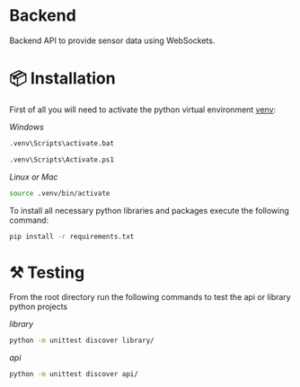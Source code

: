 # Backend
Backend API to provide sensor data using WebSockets.

# 📦 Installation

First of all you will need to activate the python virtual environment [venv](https://docs.python.org/3/library/venv.html):

*Windows*

```bash
.venv\Scripts\activate.bat
```

```bash
.venv\Scripts\Activate.ps1
```

*Linux or Mac*

```bash
source .venv/bin/activate
```

To install all necessary python libraries and packages execute the following command:

```bash
pip install -r requirements.txt
```

# :hammer_and_pick: Testing

From the root directory run the following commands to test the api or library python projects

*library*

```bash
python -m unittest discover library/
```

*api*

```bash
python -m unittest discover api/
```